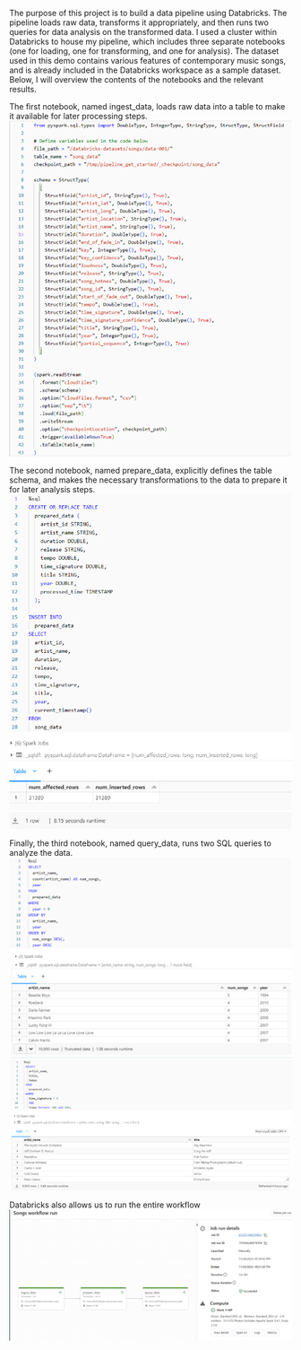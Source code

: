 The purpose of this project is to build a data pipeline using Databricks. The pipeline loads raw data, transforms it appropriately, and then runs two queries for data analysis on the transformed data. I used a cluster within Databricks to house my pipeline, which includes three separate notebooks (one for loading, one for transforming, and one for analysis). The dataset used in this demo contains various features of contemporary music songs, and is already included in the Databricks workspace as a sample dataset. Below, I will overview the contents of the notebooks and the relevant results.

The first notebook, named ingest_data, loads raw data into a table to make it available for later processing steps. 
![Alt text](ingest.png)

The second notebook, named prepare_data, explicitly defines the table schema, and makes the necessary transformations to the data to prepare it for later analysis steps. 
![Alt text](transform.png)

Finally, the third notebook, named query_data, runs two SQL queries to analyze the data.
![Alt text](query1.png)
![Alt text](query2.png)

Databricks also allows us to run the entire workflow
![Alt text](workflow.png)




